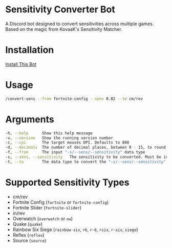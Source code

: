 # Sensitivity Converter Bot
A Discord bot designed to convert sensitivities across multiple games. Based on the magic from KovaaK's Sensitivity Matcher.

# Installation
[Install This Bot](https://discordapp.com/api/oauth2/authorize?client_id=536633635869163520&scope=bot&permissions=10240)

# Usage
```sh
/convert-sens --from fortnite-config --sens 0.02 --to cm/rev
```

# Arguments
```sh
-h, --help      Show this help message
-v, --version   Show the running version number
-c, --cpi       The target mouses DPI. Defaults to 800
-d, --decimals  The number of decimal places, between 0 - 15, to round the output to. Defaults to 5
-f, --from      The input "-s/--sens/--sensitivity" data type
-s, --sens, --sensitivity   The sensitivity to be converted. Must be in the units specified in "-f/--from"
-t, --to        The data type to convert the "-s/--sens/--sensitivity" to
```

# Supported Sensitivity Types
- cm/rev
- Fortnite Config (`fortnite` or `fortnite-config`)
- Fortnite Slider (`fortnite-slider`)
- in/rev
- Overwatch (`overwatch` or `ow`)
- Quake (`quake`)
- Rainbow Six Siege (`rainbow-six`, `r6`, `r-6`, `rsix`, `r-six`, `siege`)
- Reflex (`reflex`)
- Source (`source`)
